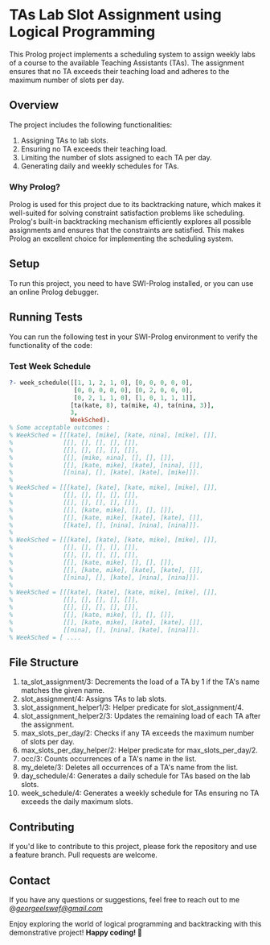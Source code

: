 # TAs Lab Slot Assignment using Logical Programming

This Prolog project implements a scheduling system to assign weekly labs of a course to the available Teaching Assistants (TAs). The assignment ensures that no TA exceeds their teaching load and adheres to the maximum number of slots per day.

## Overview

The project includes the following functionalities:
1. Assigning TAs to lab slots.
2. Ensuring no TA exceeds their teaching load.
3. Limiting the number of slots assigned to each TA per day.
4. Generating daily and weekly schedules for TAs.

### Why Prolog?

Prolog is used for this project due to its backtracking nature, which makes it well-suited for solving constraint satisfaction problems like scheduling. Prolog's built-in backtracking mechanism efficiently explores all possible assignments and ensures that the constraints are satisfied. This makes Prolog an excellent choice for implementing the scheduling system.

## Setup

To run this project, you need to have SWI-Prolog installed, or you can use an online Prolog debugger.

## Running Tests
You can run the following test in your SWI-Prolog environment to verify the functionality of the code:

### Test Week Schedule
```prolog
?- week_schedule([[1, 1, 2, 1, 0], [0, 0, 0, 0, 0],
                  [0, 0, 0, 0, 0], [0, 2, 0, 0, 0], 
                  [0, 2, 1, 1, 0], [1, 0, 1, 1, 1]],
                 [ta(kate, 8), ta(mike, 4), ta(nina, 3)],
                 3,
                 WeekSched).
% Some acceptable outcomes :
% WeekSched = [[[kate], [mike], [kate, nina], [mike], []],
%              [[], [], [], [], []],
%              [[], [], [], [], []],
%              [[], [mike, nina], [], [], []],
%              [[], [kate, mike], [kate], [nina], []],
%              [[nina], [], [kate], [kate], [mike]]].
%
% WeekSched = [[[kate], [kate], [kate, mike], [mike], []],
%              [[], [], [], [], []],
%              [[], [], [], [], []],
%              [[], [kate, mike], [], [], []],
%              [[], [kate, mike], [kate], [kate], []],
%              [[kate], [], [nina], [nina], [nina]]].
%
% WeekSched = [[[kate], [kate], [kate, mike], [mike], []],
%              [[], [], [], [], []],
%              [[], [], [], [], []],
%              [[], [kate, mike], [], [], []],
%              [[], [kate, mike], [kate], [kate], []],
%              [[nina], [], [kate], [nina], [nina]]].
%
% WeekSched = [[[kate], [kate], [kate, mike], [mike], []],
%              [[], [], [], [], []],
%              [[], [], [], [], []],
%              [[], [kate, mike], [], [], []],
%              [[], [kate, mike], [kate], [kate], []],
%              [[nina], [], [nina], [kate], [nina]]].
% WeekSched = [ ....
```


## File Structure
1. ta_slot_assignment/3: Decrements the load of a TA by 1 if the TA's name matches the given name. 
2. slot_assignment/4: Assigns TAs to lab slots.
3. slot_assignment_helper1/3: Helper predicate for slot_assignment/4. 
4. slot_assignment_helper2/3: Updates the remaining load of each TA after the assignment. 
5. max_slots_per_day/2: Checks if any TA exceeds the maximum number of slots per day.
6. max_slots_per_day_helper/2: Helper predicate for max_slots_per_day/2.
7. occ/3: Counts occurrences of a TA's name in the list.
8. my_delete/3: Deletes all occurrences of a TA's name from the list.
9. day_schedule/4: Generates a daily schedule for TAs based on the lab slots.
10. week_schedule/4: Generates a weekly schedule for TAs ensuring no TA exceeds the daily maximum slots.

## Contributing
If you'd like to contribute to this project, please fork the repository and use a feature branch. Pull requests are welcome.

## Contact
If you have any questions or suggestions, feel free to reach out to me @*georgeelswef@gmail.com*

Enjoy exploring the world of logical programming and backtracking with this demonstrative project! **Happy coding! 🚀**
